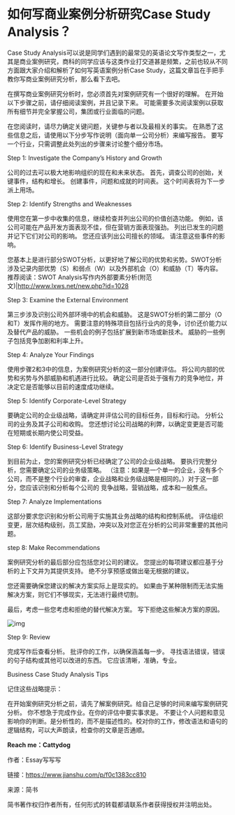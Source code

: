 # 如何写商业案例分析研究Case Study Analysis？





Case Study Analysis可以说是同学们遇到的最常见的英语论文写作类型之一，尤其是商业案例研究，商科的同学应该与这类作业打交道甚是频繁，之前也较从不同方面跟大家介绍和解析了如何写英语案例分析Case Study，这篇文章旨在手把手教你写商业案例研究分析，那么看下去吧。

在撰写商业案例研究分析时，您必须首先对案例研究有一个很好的理解。 在开始以下步骤之前，请仔细阅读案例，并且记录下来。 可能需要多次阅读案例以获取所有细节并完全掌握公司，集团或行业面临的问题。

在您阅读时，请尽力确定关键问题，关键参与者以及最相关的事实。 在熟悉了这些信息之后，请使用以下分步写作说明（面向单一公司分析）来编写报告。 要写一个行业，只需调整此处列出的步骤来讨论整个细分市场。

Step 1: Investigate the Company’s History and Growth

公司的过去可以极大地影响组织的现在和未来状态。 首先，调查公司的创始，关键事件，结构和增长。 创建事件，问题和成就的时间表。 这个时间表将为下一步派上用场。

Step 2: Identify Strengths and Weaknesses

使用您在第一步中收集的信息，继续检查并列出公司的价值创造功能。 例如，该公司可能在产品开发方面表现不佳，但在营销方面表现强劲。 列出已发生的问题并记下它们对公司的影响。 您还应该列出公司擅长的领域。 请注意这些事件的影响。

您基本上是进行部分SWOT分析，以更好地了解公司的优势和劣势。SWOT分析涉及记录内部优势（S）和弱点（W）以及外部机会（O）和威胁（T）等内容。推荐阅读：SWOT Analysis写作内外部要素分析(附范文)|http://www.lxws.net/new.php?id=1028

Step 3: Examine the External Environment

第三步涉及识别公司外部环境中的机会和威胁。 这是SWOT分析的第二部分（O和T）发挥作用的地方。 需要注意的特殊项目包括行业内的竞争，讨价还价能力以及替代产品的威胁。 一些机会的例子包括扩展到新市场或新技术。 威胁的一些例子包括竞争加剧和利率上升。

Step 4: Analyze Your Findings

使用步骤2和3中的信息，为案例研究分析的这一部分创建评估。 将公司内部的优势和劣势与外部威胁和机遇进行比较。 确定公司是否处于强有力的竞争地位，并决定它是否能够以目前的速度成功继续。

Step 5: Identify Corporate-Level Strategy

要确定公司的企业级战略，请确定并评估公司的目标任务，目标和行动。 分析公司的业务及其子公司和收购。 您还想讨论公司战略的利弊，以确定变更是否可能在短期或长期内使公司受益。

Step 6: Identify Business-Level Strategy

到目前为止，您的案例研究分析已经确定了公司的企业级战略。 要执行完整分析，您需要确定公司的业务级策略。 （注意：如果是一个单一的企业，没有多个公司，而不是整个行业的审查，企业战略和业务级战略是相同的。）对于这一部分，您应该识别和分析每个公司的 竞争战略，营销战略，成本和一般焦点。

Step 7: Analyze Implementations

这部分要求您识别和分析公司用于实施其业务战略的结构和控制系统。 评估组织变更，层次结构级别，员工奖励，冲突以及对您正在分析的公司非常重要的其他问题。

step 8: Make Recommendations

案例研究分析的最后部分应包括您对公司的建议。 您提出的每项建议都应基于分析的上下文并为其提供支持。 绝不分享预感或做出毫无根据的建议。

您还需要确保您建议的解决方案实际上是现实的。 如果由于某种限制而无法实施解决方案，则它们不够现实，无法进行最终切割。

最后，考虑一些您考虑和拒绝的替代解决方案。 写下拒绝这些解决方案的原因。



![img](https:////upload-images.jianshu.io/upload_images/15708758-0ea05774eb9b6a5e?imageMogr2/auto-orient/strip%7CimageView2/2/w/500)



Step 9: Review

完成写作后查看分析。 批评你的工作，以确保涵盖每一步。 寻找语法错误，错误的句子结构或其他可以改进的东西。 它应该清晰，准确，专业。

Business Case Study Analysis Tips

记住这些战略提示：

在开始案例研究分析之前，请先了解案例研究。给自己足够的时间来编写案例研究分析。 你不想急于完成作业。在你的评估中要实事求是。 不要让个人问题和意见影响你的判断。是分析性的，而不是描述性的。校对你的工作，修改语法和语句的逻辑结构，可以大声朗读，检查你的文章是否通顺。

**Reach me：Cattydog**

作者：Essay写写写

链接：https://www.jianshu.com/p/f0c1383cc810

来源：简书

简书著作权归作者所有，任何形式的转载都请联系作者获得授权并注明出处。
